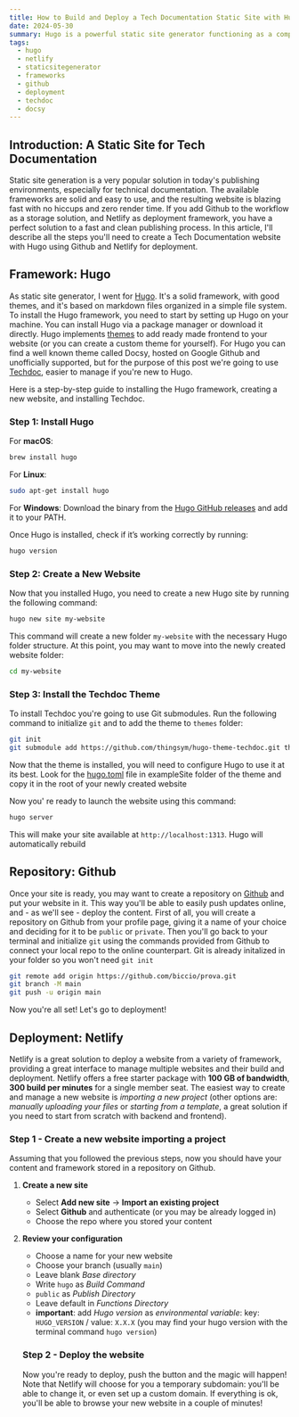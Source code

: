 ```yaml
---
title: How to Build and Deploy a Tech Documentation Static Site with Hugo
date: 2024-05-30
summary: Hugo is a powerful static site generator functioning as a complete framework. Along with Github as storage repository and Netlify as deployment tool, it makes a perfect platform to run and mantain a fast and lightweight documentation website.
tags:
  - hugo
  - netlify
  - staticsitegenerator
  - frameworks
  - github
  - deployment
  - techdoc
  - docsy
---
```

## Introduction:  A Static Site for Tech Documentation
Static site generation is a very popular solution in today's publishing environments, especially for technical documentation. The available frameworks are solid and easy to use, and the resulting website is blazing fast with no hiccups and zero render time. If you add Github to the workflow as a storage solution, and Netlify as deployment framework, you have a perfect solution to a fast and clean publishing process.
In this article, I'll describe all the steps you'll need to create a Tech Documentation website with Hugo using Github and Netlify for deployment.

## Framework: Hugo
As static site generator, I went for [Hugo](https://gohugo.io/). It's a solid framework, with good themes, and it's based on markdown files organized in a simple file system. To install the Hugo framework, you need to start by setting up Hugo on your machine. You can install Hugo via a package manager or download it directly. Hugo implements [themes](https://themes.gohugo.io/) to add ready made frontend to your website (or you can create a custom theme for yourself). For Hugo you can find a well known theme called Docsy, hosted on Google Github and unofficially supported, but for the purpose of this post we're going to use [Techdoc](https://github.com/thingsym/hugo-theme-techdoc), easier to manage if you're new to Hugo.

Here is a step-by-step guide to installing the Hugo framework, creating a new website, and installing Techdoc.
### Step 1: Install Hugo

For **macOS**:

```bash
brew install hugo
```

For **Linux**:

```bash
sudo apt-get install hugo
```

For **Windows**:
Download the binary from the [Hugo GitHub releases](https://github.com/gohugoio/hugo/releases) and add it to your PATH.

Once Hugo is installed, check if it’s working correctly by running:

```bash
hugo version
```

### Step 2: Create a New Website
Now that you installed Hugo, you need to create a new Hugo site by running the following command:

```bash
hugo new site my-website
```

This command will create a new folder `my-website` with the necessary Hugo folder structure.
At this point, you may want to move into the newly created website folder:

```bash
cd my-website
```

### Step 3: Install the Techdoc Theme
To install Techdoc you're going to use Git submodules. Run the following command to initialize ```git``` and to add the theme to ```themes``` folder:
```bash
git init
git submodule add https://github.com/thingsym/hugo-theme-techdoc.git themes/hugo-theme-techdoc
```

Now that the theme is installed, you will need to configure Hugo to use it at its best. Look for the [hugo.toml](https://github.com/thingsym/hugo-theme-techdoc/blob/master/exampleSite/hugo.toml) file in exampleSite folder of the theme and copy it in the root of your newly created website

Now you' re ready to launch the website using this command:

```bash
hugo server
```
   
   This will make your site available at `http://localhost:1313`. Hugo will automatically rebuild
## Repository: Github
Once your site is ready, you may want to create a repository on [Github](https://github.com) and put your website in it. This way you'll be able to easily push updates online, and - as we'll see - deploy the content.
First of all, you will create a repository on Github from your profile page, giving it a name of your choice and deciding for it to be ```public``` or ```private```. Then you'll go back to your terminal and initialize ```git``` using the commands provided from Github to connect your local repo to the online counterpart.  Git is already initalized in your folder so you won't need ```git init```

```bash
git remote add origin https://github.com/biccio/prova.git
git branch -M main
git push -u origin main
```

Now you're all set! Let's go to deployment!
## Deployment: Netlify
Netlify is a great solution to deploy a website from a variety of framework, providing a great interface to manage multiple websites and their build and deployment. Netlify offers a free starter package with **100 GB of bandwidth**, **300 build per minutes** for a single member seat.
The easiest way to create and manage a new website is *importing a new project* (other options are: *manually uploading your files* or *starting from a template*, a great solution if you need to start from scratch with backend and frontend).

### Step 1 - Create a new website importing a project
Assuming that you followed the previous steps, now you should have your content and framework stored in a repository on Github. 
1. **Create a new site**
   - Select **Add new site** → **Import an existing project**
   - Select **Github** and authenticate (or you may be already logged in)
   - Choose the repo where you stored your content
2. **Review your configuration**
   - Choose a name for your new website
   - Choose your branch (usually ``main``)
   - Leave blank *Base directory*
   - Write `hugo` as *Build Command*
   - `public` as *Publish Directory*
   - Leave default in *Functions Directory*
   - **important**: add *Hugo version* as *environmental variable*: key: `HUGO_VERSION` / value: `X.X.X` (you may find your hugo version with the terminal command `hugo version`)
   
   ### Step 2 - Deploy the website
   Now you're ready to deploy, push the button and the magic will happen! Note that Netlify will choose for you a temporary subdomain: you'll be able to change it, or even set up a custom domain. If everything is ok, you'll be able to browse your new website in a couple of minutes!
